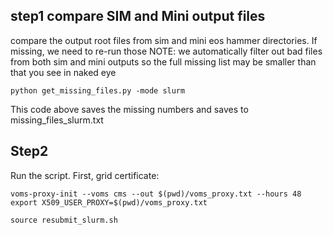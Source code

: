 ## step1 compare SIM and Mini output files

compare the output root files from sim and mini eos hammer directories. If missing, we need to re-run those
NOTE: we automatically filter out bad files from both sim and mini outputs so the full missing list may be smaller than that you see in naked eye
```
python get_missing_files.py -mode slurm
```

This code above saves the missing numbers and saves to missing_files_slurm.txt


## Step2

Run the script. First, grid certificate:
```
voms-proxy-init --voms cms --out $(pwd)/voms_proxy.txt --hours 48
export X509_USER_PROXY=$(pwd)/voms_proxy.txt
```

```
source resubmit_slurm.sh 
```
